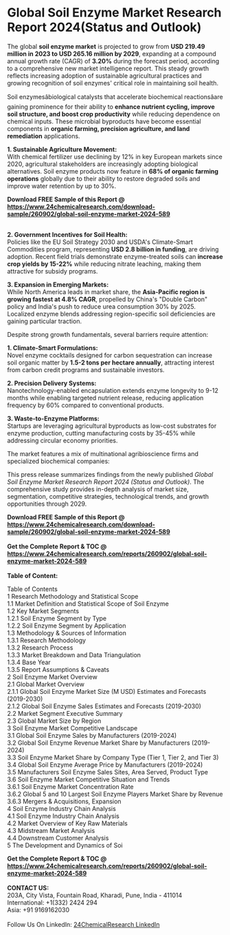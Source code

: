 <h1>Global Soil Enzyme Market Research Report 2024(Status and Outlook)</h1><p>The global <strong>soil enzyme market</strong> is projected to grow from <strong>USD 219.49 million in 2023 to USD 265.16 million by 2029</strong>, expanding at a compound annual growth rate (CAGR) of <strong>3.20%</strong> during the forecast period, according to a comprehensive new market intelligence report. This steady growth reflects increasing adoption of sustainable agricultural practices and growing recognition of soil enzymes' critical role in maintaining soil health.</p><p>Soil enzymesâbiological catalysts that accelerate biochemical reactionsâare gaining prominence for their ability to <strong>enhance nutrient cycling, improve soil structure, and boost crop productivity</strong> while reducing dependence on chemical inputs. These microbial byproducts have become essential components in <strong>organic farming, precision agriculture, and land remediation</strong> applications.</p><p><strong>1. Sustainable Agriculture Movement:</strong><br>
With chemical fertilizer use declining by 12% in key European markets since 2020, agricultural stakeholders are increasingly adopting biological alternatives. Soil enzyme products now feature in <strong>68% of organic farming operations</strong> globally due to their ability to restore degraded soils and improve water retention by up to 30%.</p><div><b>Download FREE Sample of this Report @ 
            <a href="https://www.24chemicalresearch.com/download-sample/260902/global-soil-enzyme-market-2024-589">
            https://www.24chemicalresearch.com/download-sample/260902/global-soil-enzyme-market-2024-589</a></b></div><br><p><strong>2. Government Incentives for Soil Health:</strong><br>
Policies like the EU Soil Strategy 2030 and USDA's Climate-Smart Commodities program, representing <strong>USD 2.8 billion in funding</strong>, are driving adoption. Recent field trials demonstrate enzyme-treated soils can <strong>increase crop yields by 15-22%</strong> while reducing nitrate leaching, making them attractive for subsidy programs.</p><p><strong>3. Expansion in Emerging Markets:</strong><br>
While North America leads in market share, the <strong>Asia-Pacific region is growing fastest at 4.8% CAGR</strong>, propelled by China's "Double Carbon" policy and India's push to reduce urea consumption 30% by 2025. Localized enzyme blends addressing region-specific soil deficiencies are gaining particular traction.</p><p>Despite strong growth fundamentals, several barriers require attention:</p><p><strong>1. Climate-Smart Formulations:</strong><br>
Novel enzyme cocktails designed for carbon sequestration can increase soil organic matter by <strong>1.5-2 tons per hectare annually</strong>, attracting interest from carbon credit programs and sustainable investors.</p><p><strong>2. Precision Delivery Systems:</strong><br>
Nanotechnology-enabled encapsulation extends enzyme longevity to 9-12 months while enabling targeted nutrient release, reducing application frequency by 60% compared to conventional products.</p><p><strong>3. Waste-to-Enzyme Platforms:</strong><br>
Startups are leveraging agricultural byproducts as low-cost substrates for enzyme production, cutting manufacturing costs by 35-45% while addressing circular economy priorities.</p><p>The market features a mix of multinational agribioscience firms and specialized biochemical companies:</p><p>This press release summarizes findings from the newly published <em>Global Soil Enzyme Market Research Report 2024 (Status and Outlook)</em>. The comprehensive study provides in-depth analysis of market size, segmentation, competitive strategies, technological trends, and growth opportunities through 2029.</p><div><b>Download FREE Sample of this Report @ 
            <a href="https://www.24chemicalresearch.com/download-sample/260902/global-soil-enzyme-market-2024-589">
            https://www.24chemicalresearch.com/download-sample/260902/global-soil-enzyme-market-2024-589</a></b></div><br><div><b>Get the Complete Report & TOC @ 
            <a href="https://www.24chemicalresearch.com/reports/260902/global-soil-enzyme-market-2024-589">
            https://www.24chemicalresearch.com/reports/260902/global-soil-enzyme-market-2024-589</a></b></div><br>
            <b>Table of Content:</b><p>Table of Contents<br />
1 Research Methodology and Statistical Scope<br />
1.1 Market Definition and Statistical Scope of Soil Enzyme<br />
1.2 Key Market Segments<br />
1.2.1 Soil Enzyme Segment by Type<br />
1.2.2 Soil Enzyme Segment by Application<br />
1.3 Methodology & Sources of Information<br />
1.3.1 Research Methodology<br />
1.3.2 Research Process<br />
1.3.3 Market Breakdown and Data Triangulation<br />
1.3.4 Base Year<br />
1.3.5 Report Assumptions & Caveats<br />
2 Soil Enzyme Market Overview<br />
2.1 Global Market Overview<br />
2.1.1 Global Soil Enzyme Market Size (M USD) Estimates and Forecasts (2019-2030)<br />
2.1.2 Global Soil Enzyme Sales Estimates and Forecasts (2019-2030)<br />
2.2 Market Segment Executive Summary<br />
2.3 Global Market Size by Region<br />
3 Soil Enzyme Market Competitive Landscape<br />
3.1 Global Soil Enzyme Sales by Manufacturers (2019-2024)<br />
3.2 Global Soil Enzyme Revenue Market Share by Manufacturers (2019-2024)<br />
3.3 Soil Enzyme Market Share by Company Type (Tier 1, Tier 2, and Tier 3)<br />
3.4 Global Soil Enzyme Average Price by Manufacturers (2019-2024)<br />
3.5 Manufacturers Soil Enzyme Sales Sites, Area Served, Product Type<br />
3.6 Soil Enzyme Market Competitive Situation and Trends<br />
3.6.1 Soil Enzyme Market Concentration Rate<br />
3.6.2 Global 5 and 10 Largest Soil Enzyme Players Market Share by Revenue<br />
3.6.3 Mergers & Acquisitions, Expansion<br />
4 Soil Enzyme Industry Chain Analysis<br />
4.1 Soil Enzyme Industry Chain Analysis<br />
4.2 Market Overview of Key Raw Materials<br />
4.3 Midstream Market Analysis<br />
4.4 Downstream Customer Analysis<br />
5 The Development and Dynamics of Soi</p><div><b>Get the Complete Report & TOC @ 
            <a href="https://www.24chemicalresearch.com/reports/260902/global-soil-enzyme-market-2024-589">
            https://www.24chemicalresearch.com/reports/260902/global-soil-enzyme-market-2024-589</a></b></div><br><b>CONTACT US:</b><br>
            203A, City Vista, Fountain Road, Kharadi, Pune, India - 411014<br>
            International: +1(332) 2424 294<br>
            Asia: +91 9169162030 <br><br>
            Follow Us On LinkedIn: <a href="https://www.linkedin.com/company/24chemicalresearch/">24ChemicalResearch LinkedIn</a>